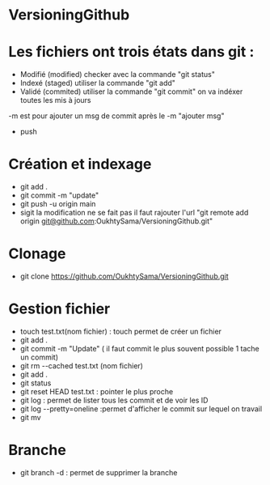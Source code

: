 # VersioningGithub

# Les fichiers ont trois états dans git :
- Modifié (modified) checker avec la commande "git status"
- Indexé (staged) utiliser la commande "git add"
- Validé (commited) utiliser la commande "git commit" on va indéxer toutes les mis à jours

-m est pour ajouter un msg de commit après le -m "ajouter msg"
- push

# Création et indexage 
- git add .
- git commit -m "update"
- git push -u origin main
- sigit  la modification ne se fait pas il faut rajouter l'url "git remote add origin git@github.com:OukhtySama/VersioningGithub.git"

# Clonage 
- git clone https://github.com/OukhtySama/VersioningGithub.git

# Gestion fichier
- touch test.txt(nom fichier) : touch permet de créer un fichier 
- git add .
- git commit -m "Update" ( il faut commit le plus souvent possible  1 tache un commit)
- git rm --cached test.txt (nom fichier)
- git add .
- git status
- git reset HEAD test.txt : pointer le plus proche 
- git log : permet de lister tous les commit et de voir les ID
- git log --pretty=oneline :permet d'afficher le commit sur lequel on travail
- git mv <nom du fichier> <nouveau nom du fichier>

# Branche 
- git branch -d <nom de la branch> : permet de supprimer la branche 
